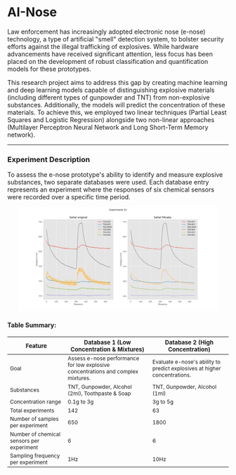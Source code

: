 # AI-Nose

Law enforcement has increasingly adopted electronic nose (e-nose) technology, a type of artificial "smell" detection
system, to bolster
security efforts against the illegal trafficking of explosives. While hardware advancements have received significant
attention, less focus has been placed on the development of robust classification and quantification models for these
prototypes.

This research project aims to address this gap by creating machine learning and deep learning models capable of
distinguishing explosive materials (including different types of gunpowder and TNT) from non-explosive substances.
Additionally, the models will predict the concentration of these materials. To achieve this, we
employed two linear techniques (Partial Least Squares and Logistic Regression) alongside two non-linear approaches
(Multilayer Perceptron Neural Network and Long Short-Term Memory network).

---

### Experiment Description

To assess the e-nose prototype's ability to identify and measure explosive substances, two separate databases were used.
Each database entry represents an experiment where the responses of six chemical sensors were recorded over a specific
time period.

<div style="margin: 0 auto; width: fit-content; text-align: center;">
    <img src="Files\Fig1.svg" style="height:20%;width:90%">
</div>

#### Table Summary:
<table>
<thead>
  <tr>
    <th style="font-size: 13px;">Feature</th>
    <th style="font-size: 13px;">Database 1 (Low Concentration & Mixtures)</th>
    <th style="font-size: 13px;">Database 2 (High Concentration)</th>
  </tr>
</thead>
<tbody>
  <tr>
    <td style="font-size: 12px;">Goal</td>
    <td style="font-size: 12px;">Assess e-nose performance for low explosive concentrations and complex mixtures.</td>
    <td style="font-size: 12px;">Evaluate e-nose's ability to predict explosives at higher concentrations.</td>
  </tr>
  <tr>
    <td style="font-size: 12px;">Substances</td>
    <td style="font-size: 12px;">TNT, Gunpowder, Alcohol (2ml), Toothpaste & Soap</td>
    <td style="font-size: 12px;">TNT, Gunpowder, Alcohol (1ml)</td>
  </tr>
  <tr>
    <td style="font-size: 12px;">Concentration range</td>
    <td style="font-size: 12px;">0.1g to 3g</td>
    <td style="font-size: 12px;">3g to 5g</td>
  </tr>
  <tr>
    <td style="font-size: 12px;">Total experiments</td>
    <td style="font-size: 12px;">142</td>
    <td style="font-size: 12px;">63</td>
  </tr>
  <tr>
    <td style="font-size: 12px;">Number of samples per experiment</td>
    <td style="font-size: 12px;">650</td>
    <td style="font-size: 12px;">1800</td>
  </tr>
  <tr>
    <td style="font-size: 12px;">Number of chemical sensors per experiment</td>
    <td style="font-size: 12px;">6</td>
    <td style="font-size: 12px;">6</td>
  </tr>
  <tr>
    <td style="font-size: 12px;">Sampling frequency per experiment</td>
    <td style="font-size: 12px;">1Hz</td>
    <td style="font-size: 12px;">10Hz</td>
  </tr>
  </tbody>
</table>



